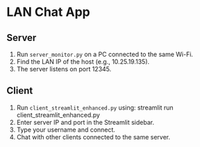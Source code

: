 # LAN Chat App

## Server
1. Run `server_monitor.py` on a PC connected to the same Wi-Fi.
2. Find the LAN IP of the host (e.g., 10.25.19.135).
3. The server listens on port 12345.

## Client
1. Run `client_streamlit_enhanced.py` using:
   streamlit run client_streamlit_enhanced.py
2. Enter server IP and port in the Streamlit sidebar.
3. Type your username and connect.
4. Chat with other clients connected to the same server.
